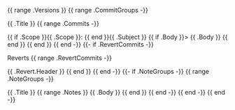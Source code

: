 {{ range .Versions }} {{ range .CommitGroups -}}

{{ .Title }}
{{ range .Commits -}}

{{ if .Scope }}{{ .Scope }}: {{ end }}{{ .Subject }} {{ if .Body }}> {{ .Body }} {{ end }} {{ end }} {{ end -}}
{{- if .RevertCommits -}}

Reverts
{{ range .RevertCommits -}}

{{ .Revert.Header }} {{ end }} {{ end -}}
{{- if .NoteGroups -}} {{ range .NoteGroups -}}

{{ .Title }}
{{ range .Notes }} {{ .Body }} {{ end }} {{ end -}} {{ end -}} {{ end -}}
